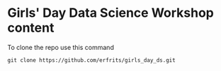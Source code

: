 # Girls' Day Data Science Workshop content

To clone the repo use this command
```shell
git clone https://github.com/erfrits/girls_day_ds.git
```
